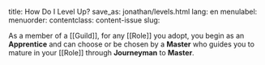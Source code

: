 title: How Do I Level Up?
save_as: jonathan/levels.html
lang: en
menulabel:
menuorder:
contentclass: content-issue
slug:

As a member of a [[Guild]], for any [[Role]] you adopt, you begin as an **Apprentice** and can choose or be chosen by a **Master** who guides you to mature in your [[Role]] through **Journeyman** to **Master**.